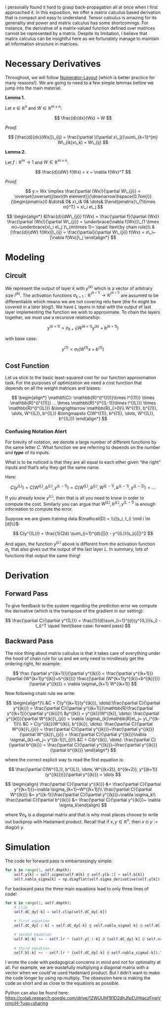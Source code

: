 I personally found it hard to grasp back-propagation all at once when I first approached it. In this exposition, we offer a matrix calculus based derivation that is compact and easy to understand. Tensor calculus is amazing for its generality and power and matrix calculus has some shortcomings. For instance, the derivative of a matrix-valued function defined over matrices cannot be represented by a matrix. Despite its limitation, I believe that matrix calculus can be insightful here as we fortunately manage to maintain all information structure in matrices. 

# Necessary Derivatives

Throughout, we will follow [Numerator-Layout](https://en.wikipedia.org/wiki/Matrix_calculus) (which is better practice for many reasons!). We are going to need to a few simple lemmas before we jump into the main material. 

**Lemma 1.**

Let $x \in \mathbb{R}^n$ and $W \in \mathbb{R}^{m\times n}$:

$$
\frac{d}{dx}(Wx) = W
$$

*Proof.*

$$
[\frac{d}{dx}(Wx)]\_{ij} = \frac{\partial }{\partial x\_j}(\sum\_{k=1}^{m} W\_{ik}x\_k) = W\_{ij}
$$

**Lemma 2.** 

Let $f: \mathbb{R}^m \to 1$ and $W \in \mathbb{R}^{m \times n}$:

$$
\frac{d}{dW} f(Wx) = x ~ \nabla f(Wx)^T
$$

*Proof.*

$$
    y:= Wx \implies \frac{\partial (Wx)}{\partial W\_{ji}} = \overset{\overset{j\text{th element}}{\downarrow\hspace{0.7cm}}}{\begin{pmatrix}0 &\dots& 0& x\_i& 0& \dots& 0\end{pmatrix}\_{1\times m}^T} = x\_i e\_j
$$

$$
\begin{align*}
&\frac{d}{dW\_{ji}} f(Wx) = \frac{\partial f}{\partial (Wx)} \frac{\partial (Wx)}{\partial W\_{ji}}  = \underbrace{\nabla f(Wx)}\_{1 \times m}~\underbrace{x\_i e\_j }\_{m\times 1}~ \quad \text{by chain rule}\\
&[\frac{d}{dW} f(Wx)]\_{ij} = \frac{\partial}{\partial W\_{ji}} f(Wx) = x\_i~[\nabla f(Wx)]\_j
\end{align*}
$$

# Modeling

## Circuit

We represent the output of layer $k$ with $y^{(k)}$ which is a vector of arbitrary size $l^{(k)}$. The activation functions $\sigma_{k+1}: \mathbb{R}^{l^{(k+1)}} \longrightarrow \mathbb{R}^{l^{(k+1)}}$ are assumed to be differentiable which means we are not covering relu here (the fix might be covered in a later blog!).  We have $L$ layers in total with the output of last layer implementing the function we wish to approximate. To chain the layers together, we must use a recursive relationship:

$$
y^{(k+1)} = \sigma_{k+1}(W^{(k+1)}y^{(k)} + b^{(k+1)})
$$

with base case:

$$
y^{(1)} = \sigma_1(W^{(1)}x + b^{(1)})
$$

## Cost Function

Let us stick to the basic least-squared cost for our function approximation task. For the purposes of optimization we need a cost function that depends on all the weight matrices and biases:

$$
\begin{align*}
\mathbf{C}: \mathbb{R}^{l^{(0)}\times l^{(1)}} \times \mathbb{R}^{l^{(1)}} ... \times \mathbb{R}^{l^{(L-1)}\times l^{(L)}} \times \mathbb{R}^{l^{(L)}} &\longrightarrow \mathbb{R}_{>0}\\
W^{(1)}, b^{(1)}, \dots, W^{(L)}, b^{(L)} &\longmapsto C(W^{(1)}, b^{(1)}, \dots, W^{(L)}, b^{(L)})
\end{align*}
$$

### Confusing Notation Alert

For brevity of notation, we denote a large number of different functions by the same letter $C$. What function we are referring to depends on the number and ***type*** of its inputs. 

What is to be noticed is that they are all equal to each other given “the right” inputs and that’s why they get the same name. 

Here:

$$
C(y^{(L)}) = C(W^{(L)}, b^{(L)}, y^{(L-1)}) = C(W^{(L)}, b^{(L)}, W^{(L-1)}, b^{(L-1)}, y^{(L-2)}) = \dots
$$

If you already know $y^{(L)}$, then that is all you need to know in order to compute the cost. Similarly you can argue that $W^{(L)}, b^{(L)}, y^{(L-1)}$ is enough information to compute the error. 

Suppose we are given training data $\mathcal{D} = \\{(s_i, t_i) \mid i \in [d]\\}$:

$$
C(y^{(L)}) = \frac{1}{2d} \sum_{i=1}^{d}{||{t - y^{(L)}(s_i)}||}^2
$$

And again, the function $y^{(L)}$ above is different from the activation function $\sigma_{L}$ that also gives out the output of the last layer $L$. In summary, lots of functions that output the same thing!

# Derivation

## Forward Pass

To give feedback to the system regarding the prediction error we compute the derivative (which is the transpose of the gradient in our setting):

$$
\frac{\partial C}{\partial y^{(L)}} = \frac{1}{d}\sum_{i=1}^{d}(y^{(L)}(s_i) - t_i)^T \quad \text{base case: forward pass}
$$

## Backward Pass

The nice thing about matrix calculus is that it takes care of everything under the hood of chain rule for us and we only need to mindlessly get the ordering right, for example:

$$
\frac {\partial y^{(k+1)}}{\partial y^{(k)}} = \frac{\partial y^{(k+1)}}{\partial (W^{k+1}y^{(k)}+b^{(k)})} \frac{{\partial (W^{k+1}y^{(k)}+b^{(k)}})}{\partial y^{(k)}} = \nabla \sigma\_{k+1} W^{(k+1)}
$$

Now following chain rule we write:

$$
\begin{align*}\\
&C = C(y^{(k+1)}(y^{(k)}), \dots):\frac{\partial C}{\partial y^{(k)}} = \frac{\partial C}{\partial y^{(k+1)}}\mathbb{R}\frac{\partial y^{(k+1)}}{\partial y^{(k)}}\\
&y^{(k)} = y^{(k)}(W^{(k)}, \dots): \frac{\partial y^{(k)}}{\partial W^{(k)}\_{ji}} = \nabla \sigma\_{k}\mathbb{R}e\_j~ y\_i^{(k-1)}\\
&C = C(y^{(k)}(W^{(k)}, b^{(k)}), \dots): \frac{\partial C}{\partial W^{(k)}\_{ji}} = \frac{\partial C}{\partial y^{(k)}}~\frac{\partial y^{(k)}}{\partial W^{(k)}\_{ji}} =  \frac{\partial C}{\partial y^{(k)}}\nabla \sigma\_{k}~e\_j~ y^{(k-1)}\_{i}\\
&C = C(b^{(k)}, \dots): \frac{\partial C}{\partial b^{(k)}} = \frac{\partial C}{\partial y^{(k)}}~\frac{\partial y^{(k)}}{\partial b^{(k)}}
\end{align*}
$$

where the correct explicit way to read the first equation is:

$$
\frac{\partial C(W^{(L)}, b^{(L)}, \dots, W^{(k+2)}, b^{(k+2)}, y^{(k+1)}(y^{(k)}))}{\partial y^{(k)}} = \dots
$$

$$
\begin{align}
\frac{\partial C}{\partial y^{(k)}} &= \frac{\partial C}{\partial y^{(k+1)}}~\nabla \sigma_{k+1}~W^{(k+1)}\\
\frac{\partial C}{\partial W^{(k)}} &= y^{(k-1)}\frac{\partial C}{\partial y^{(k)}}~\nabla \sigma_k\\
\frac{\partial C}{\partial b^{(k)}} &= \frac{\partial C}{\partial y^{(k)}}~ \nabla \sigma_k\end{align}
$$

where $\nabla \sigma_k$ is a diagonal matrix and that is why most places choose to write out backprop with Hadamard product. Recall that if $x, y \in \mathbb{R}^n$, then $x \odot y := \text{diag}(x)~ y$.

# Simulation

The code for forward pass is embarrassingly simple:

```python
for k in range(1, self.depth):
    self.y[k] = self.sigma(self.W[k] @ self.y[k-1] + self.b[k])
    self.nabla_sigma[k] = np.diagflat(self.sigma_derivative(self.y[k]))
```

For backward pass the three main equations lead to only three lines of code!

```python
for k in range(1, self.depth):  
    # clip
    self.dC_dy[-k] = self.clip(self.dC_dy[-k])    

    # first equation
    self.dC_dy[-1-k] = self.dC_dy[-k] @ self.nabla_sigma[-k] @ self.W[-k]

    # second equation
    self.W[-k] += - self.lr * (self.y[-1-k] @ (self.dC_dy[-k] @ self.nabla_sigma[-k])).T
        
    # third equation
    self.b[-k] += - self.lr * (self.dC_dy[-k] @ self.nabla_sigma[-k]).T
```

I wrote the code with pedagogical concerns in mind and not for optimality at all. For example, we are wastefully multiplying a diagonal matrix with a vector when we could’ve used Hadamard product. But I didn’t want to make the code longer by using np.multiply. The obsession here is making the code as short and as close to the equations as possible. 

Python can also be found here: https://colab.research.google.com/drive/1ZWUUhFB1D2dhJfpEUHtaczFnwVnmciH-?usp=sharing
